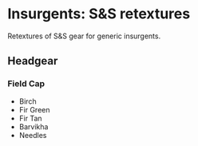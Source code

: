 # Insurgents: S&S retextures
Retextures of S&S gear for generic insurgents.

## Headgear
### Field Cap
- Birch
- Fir Green
- Fir Tan
- Barvikha
- Needles

